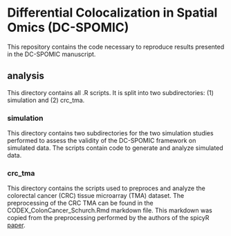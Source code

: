 # Differential Colocalization in Spatial Omics (DC-SPOMIC)

This repository contains the code necessary to reproduce results presented in the DC-SPOMIC manuscript. 

## analysis 
This directory contains all .R scripts. It is split into two subdirectories: (1) simulation and (2) crc_tma. 

### simulation
This directory contains two subdirectories for the two simulation studies performed to assess the validity of the DC-SPOMIC framework on simulated data. The scripts contain code to generate and analyze simulated data. 

### crc_tma
This directory contains the scripts used to preproces and analyze the colorectal cancer (CRC) tissue microarray (TMA) dataset. The preprocessing of the CRC TMA can be found in the CODEX_ColonCancer_Schurch.Rmd markdown file. This markdown was copied from the preprocessing performed by the authors of the spicyR [paper](https://github.com/nickcee/spicyRPaper). 
